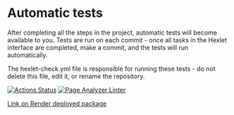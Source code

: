 # Automatic tests

After completing all the steps in the project, automatic tests will become available to you. Tests are run on each commit - once all tasks in the Hexlet interface are completed, make a commit, and the tests will run automatically.

The hexlet-check.yml file is responsible for running these tests - do not delete this file, edit it, or rename the repository.


[![Actions Status](https://github.com/EvilLogitech/python-project-83/workflows/hexlet-check/badge.svg)](https://github.com/EvilLogitech/python-project-83/actions)
[![Page Analyzer Linter](https://github.com/EvilLogitech/python-project-83/actions/workflows/app-lint.yml)](https://github.com/EvilLogitech/python-project-83/actions/workflows/app-lint.yml/badge.svg)

[Link on Render deployed package](https://page-analyzer-u8aj.onrender.com)